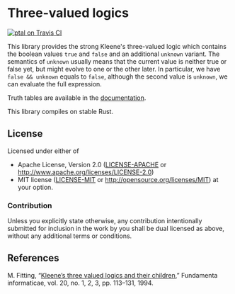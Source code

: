 Three-valued logics
===================

[![ptal on Travis CI][travis-image]][travis]

[travis-image]: https://travis-ci.org/ptal/trilean.png
[travis]: https://travis-ci.org/ptal/trilean

This library provides the strong Kleene's three-valued logic which contains the boolean values `true` and `false` and an additional `unknown` variant.
The semantics of `unknown` usually means that the current value is neither true or false yet, but might evolve to one or the other later.
In particular, we have `false && unknown` equals to `false`, although the second value is `unknown`, we can evaluate the full expression.

Truth tables are available in the [documentation](https://docs.rs/trilean/).

This library compiles on stable Rust.

## License

Licensed under either of
 * Apache License, Version 2.0 ([LICENSE-APACHE](LICENSE-APACHE) or http://www.apache.org/licenses/LICENSE-2.0)
 * MIT license ([LICENSE-MIT](LICENSE-MIT) or http://opensource.org/licenses/MIT)
at your option.

### Contribution

Unless you explicitly state otherwise, any contribution intentionally submitted for inclusion in the work by you shall be dual licensed as above, without any additional terms or conditions.

## References

M. Fitting, “[Kleene’s three valued logics and their children](https://www.researchgate.net/publication/220444085_Kleene's_Three_Valued_Logics_and_Their_Children),” Fundamenta informaticae, vol. 20, no. 1, 2, 3, pp. 113–131, 1994.
